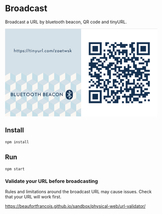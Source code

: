 # Broadcast
Broadcast a URL by bluetooth beacon, QR code and tinyURL.

![alt text](https://raw.githubusercontent.com/whiteswift/broadcast/master/images/broadcast_screen.png "Broadcast page")

## Install

`npm install`

## Run

`npm start`

### Validate your URL before broadcasting

Rules and limitations around the broadcast URL may cause issues. Check that your URL will work first.

https://beaufortfrancois.github.io/sandbox/physical-web/url-validator/
